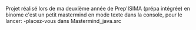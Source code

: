 Projet réalisé lors de ma deuxième année de Prep'ISIMA (prépa intégrée) en binome
c'est un petit mastermind en mode texte dans la console,
pour le lancer:
  -placez-vous dans Mastermind_java.src
